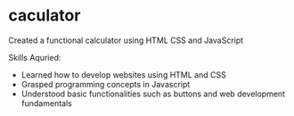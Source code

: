 # caculator
Created a functional calculator using HTML CSS and JavaScript 

Skills Aquried: 
- Learned how to develop websites using HTML and CSS 
- Grasped programming concepts in Javascript 
- Understood basic functionalities such as buttons and web development fundamentals 
